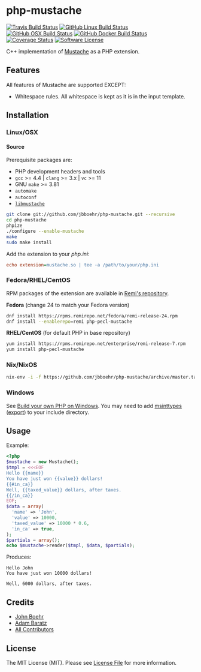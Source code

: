 # php-mustache

[![Travis Build Status](https://travis-ci.com/jbboehr/php-mustache.png?branch=master)](https://travis-ci.com/jbboehr/php-mustache)
[![GitHub Linux Build Status](https://github.com/jbboehr/php-mustache/workflows/linux/badge.svg)](https://github.com/jbboehr/php-mustache/actions?query=workflow%3Alinux)
[![GitHub OSX Build Status](https://github.com/jbboehr/php-mustache/workflows/osx/badge.svg)](https://github.com/jbboehr/php-mustache/actions?query=workflow%3Aosx)
[![GitHub Docker Build Status](https://github.com/jbboehr/php-mustache/workflows/docker/badge.svg)](https://github.com/jbboehr/php-mustache/actions?query=workflow%3Adocker)
[![Coverage Status](https://coveralls.io/repos/jbboehr/php-mustache/badge.svg?branch=master&service=github)](https://coveralls.io/github/jbboehr/php-mustache?branch=master)
[![Software License](https://img.shields.io/badge/license-MIT-brightgreen.svg?style=flat)](LICENSE.md)

C++ implementation of [Mustache](http://mustache.github.com/) as a PHP extension.


## Features

All features of Mustache are supported EXCEPT:

* Whitespace rules. All whitespace is kept as it is in the input template.


## Installation

### Linux/OSX

#### Source

Prerequisite packages are:

* PHP development headers and tools
* `gcc` >= 4.4 | `clang` >= 3.x | `vc` >= 11
* GNU `make` >= 3.81
* `automake`
* `autoconf`
* [`libmustache`](https://github.com/jbboehr/libmustache)

``` sh
git clone git://github.com/jbboehr/php-mustache.git --recursive
cd php-mustache
phpize
./configure --enable-mustache
make
sudo make install
```

Add the extension to your *php.ini*:

```ini
echo extension=mustache.so | tee -a /path/to/your/php.ini
```

### Fedora/RHEL/CentOS

RPM packages of the extension are available in [Remi's repository](https://rpms.remirepo.net/).

**Fedora** (change 24 to match your Fedora version)

``` sh
dnf install https://rpms.remirepo.net/fedora/remi-release-24.rpm
dnf install --enablerepo=remi php-pecl-mustache
```

**RHEL/CentOS** (for default PHP in base repository)

``` sh
yum install https://rpms.remirepo.net/enterprise/remi-release-7.rpm
yum install php-pecl-mustache
```

### Nix/NixOS

``` sh
nix-env -i -f https://github.com/jbboehr/php-mustache/archive/master.tar.gz
```

### Windows

See [Build your own PHP on Windows](https://wiki.php.net/internals/windows/stepbystepbuild). You may need to add [msinttypes](https://code.google.com/p/msinttypes/) ([export](https://github.com/jbboehr/msinttypes/)) to your include directory.


## Usage

Example:

```php
<?php
$mustache = new Mustache();
$tmpl = <<<EOF
Hello {{name}}
You have just won {{value}} dollars!
{{#in_ca}}
Well, {{taxed_value}} dollars, after taxes.
{{/in_ca}}
EOF;
$data = array(
  'name' => 'John',
  'value' => 10000,
  'taxed_value' => 10000 * 0.6,
  'in_ca' => true,
);
$partials = array();
echo $mustache->render($tmpl, $data, $partials);
```

Produces:

```text
Hello John
You have just won 10000 dollars!

Well, 6000 dollars, after taxes.

```


## Credits

- [John Boehr](https://github.com/jbboehr)
- [Adam Baratz](https://github.com/adambaratz)
- [All Contributors](../../contributors)


## License

The MIT License (MIT). Please see [License File](LICENSE.md) for more information.

